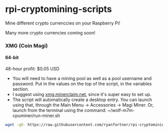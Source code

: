 # rpi-cryptomining-scripts
Mine different crypto currenccies on your Raspberry Pi!

Many more crypto currencies coming soon!

### XMG (Coin Magi)
#### 64-bit
48-hour profit: $0.05 USD
- You will need to have a mining pool as well as a pool username and password. Put in the values on the top of the script, in the variables section.
- I suggest using [xmg.minerclaim.net](https://xmg.minerclaim.net/), since it's super easy to set up.
- The script will automatically create a desktop entry. You can launch using that, through the Main Menu -> Accessories -> Magi Miner. Or, launch from the terminal using the command: ~/wolf-m7m-cpuminer/run-miner.sh
```bash
wget -qO- https://raw.githubusercontent.com/ryanfortner/rpi-cryptomining-scripts/master/magi-aarch64.sh | bash
```